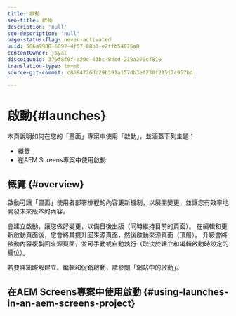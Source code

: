 ```yaml
---
title: 啟動
seo-title: 啟動
description: 'null'
seo-description: 'null'
page-status-flag: never-activated
uuid: 566a9988-6892-4f57-88b3-e2ffb54076a8
contentOwner: jsyal
discoiquuid: 379f8f9f-a29c-43bc-84cd-218a279cf810
translation-type: tm+mt
source-git-commit: c8694726dc29b391a157db3ef230f21517c957bd

---
```



# 啟動{#launches}

本頁說明如何在您的「畫面」專案中使用「啟動」，並涵蓋下列主題：

* 概覽
* 在AEM Screens專案中使用啟動

## 概覽 {#overview}

啟動可讓「畫面」使用者部署排程的內容更新機制，以展開變更，並讓您有效率地開發未來版本的內容。

會建立啟動，讓您做好變更，以備日後出版（同時維持目前的頁面）。 在編輯和更新啟動頁面後，您會將其提升回來源頁面，然後啟動來源頁面（頂層）。 升級會將啟動內容複製回來源頁面，並可手動或自動執行（取決於建立和編輯啟動時設定的欄位）。

若要詳細瞭解建立、編輯和促銷啟動，請參閱「網站中的啟動」。

## 在AEM Screens專案中使用啟動 {#using-launches-in-an-aem-screens-project}

